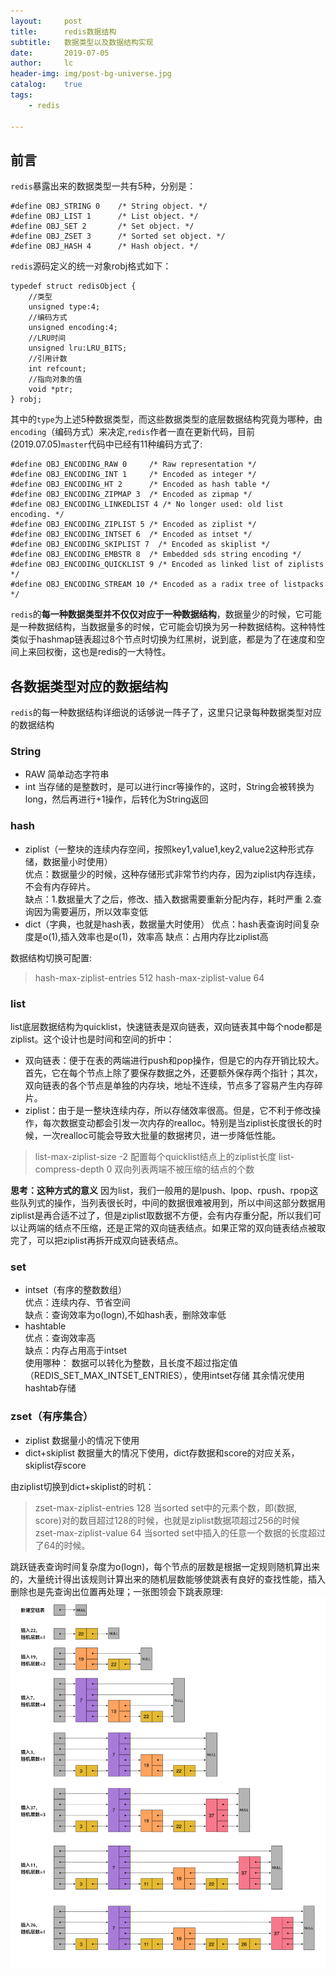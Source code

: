 ```yaml
---
layout:     post
title:      redis数据结构
subtitle:   数据类型以及数据结构实现
date:       2019-07-05
author:     lc
header-img: img/post-bg-universe.jpg
catalog:    true
tags:
    - redis

---
```


## 前言
`redis`暴露出来的数据类型一共有5种，分别是：
``` 
#define OBJ_STRING 0    /* String object. */  
#define OBJ_LIST 1      /* List object. */
#define OBJ_SET 2       /* Set object. */
#define OBJ_ZSET 3      /* Sorted set object. */
#define OBJ_HASH 4      /* Hash object. */
```
`redis`源码定义的统一对象robj格式如下：

``` 
typedef struct redisObject {
    //类型
    unsigned type:4;
    //编码方式
    unsigned encoding:4;
    //LRU时间
    unsigned lru:LRU_BITS;
    //引用计数
    int refcount;
    //指向对象的值
    void *ptr;
} robj;
```
其中的`type`为上述5种数据类型，而这些数据类型的底层数据结构究竟为哪种，由`encoding`（编码方式）来决定,`redis`作者一直在更新代码，目前(2019.07.05)`master`代码中已经有11种编码方式了:
``` 
#define OBJ_ENCODING_RAW 0     /* Raw representation */
#define OBJ_ENCODING_INT 1     /* Encoded as integer */
#define OBJ_ENCODING_HT 2      /* Encoded as hash table */
#define OBJ_ENCODING_ZIPMAP 3  /* Encoded as zipmap */
#define OBJ_ENCODING_LINKEDLIST 4 /* No longer used: old list encoding. */
#define OBJ_ENCODING_ZIPLIST 5 /* Encoded as ziplist */
#define OBJ_ENCODING_INTSET 6  /* Encoded as intset */
#define OBJ_ENCODING_SKIPLIST 7  /* Encoded as skiplist */
#define OBJ_ENCODING_EMBSTR 8  /* Embedded sds string encoding */
#define OBJ_ENCODING_QUICKLIST 9 /* Encoded as linked list of ziplists */
#define OBJ_ENCODING_STREAM 10 /* Encoded as a radix tree of listpacks */
```
`redis`的**每一种数据类型并不仅仅对应于一种数据结构**，数据量少的时候，它可能是一种数据结构，当数据量多的时候，它可能会切换为另一种数据结构。这种特性类似于hashmap链表超过8个节点时切换为红黑树，说到底，都是为了在速度和空间上来回权衡，这也是redis的一大特性。

## 各数据类型对应的数据结构
`redis`的每一种数据结构详细说的话够说一阵子了，这里只记录每种数据类型对应的数据结构
### String
- RAW 简单动态字符串
- int 当存储的是整数时，是可以进行incr等操作的，这时，String会被转换为long，然后再进行+1操作，后转化为String返回

### hash
- ziplist（一整块的连续内存空间，按照key1,value1,key2,value2这种形式存储，数据量小时使用）  
    优点：数据量少的时候，这种存储形式非常节约内存，因为ziplist内存连续，不会有内存碎片。  
    缺点：1.数据量大了之后，修改、插入数据需要重新分配内存，耗时严重
        2.查询因为需要遍历，所以效率变低
- dict（字典，也就是hash表，数据量大时使用）
    优点：hash表查询时间复杂度是o(1),插入效率也是o(1)，效率高
    缺点：占用内存比ziplist高
    
 数据结构切换可配置:
 > hash-max-ziplist-entries 512
hash-max-ziplist-value 64

### list
list底层数据结构为quicklist，快速链表是双向链表，双向链表其中每个node都是ziplist。这个设计也是时间和空间的折中：
- 双向链表：便于在表的两端进行push和pop操作，但是它的内存开销比较大。首先，它在每个节点上除了要保存数据之外，还要额外保存两个指针；其次，双向链表的各个节点是单独的内存块，地址不连续，节点多了容易产生内存碎片。
- ziplist：由于是一整块连续内存，所以存储效率很高。但是，它不利于修改操作，每次数据变动都会引发一次内存的realloc。特别是当ziplist长度很长的时候，一次realloc可能会导致大批量的数据拷贝，进一步降低性能。
> list-max-ziplist-size -2  配置每个quicklist结点上的ziplist长度
> list-compress-depth 0 双向列表两端不被压缩的结点的个数

**思考：这种方式的意义**
因为list，我们一般用的是lpush、lpop、rpush、rpop这些队列式的操作，当列表很长时，中间的数据很难被用到，所以中间这部分数据用ziplist是再合适不过了，但是ziplist取数据不方便，会有内存重分配，所以我们可以让两端的结点不压缩，还是正常的双向链表结点。如果正常的双向链表结点被取完了，可以把ziplist再拆开成双向链表结点。

### set
- intset（有序的整数数组）  
    优点：连续内存、节省空间  
    缺点：查询效率为o(logn),不如hash表，删除效率低
- hashtable  
    优点：查询效率高  
    缺点：内存占用高于intset  
使用哪种：
    数据可以转化为整数，且长度不超过指定值（REDIS_SET_MAX_INTSET_ENTRIES），使用intset存储
    其余情况使用hashtab存储
    
### zset（有序集合）
- ziplist 数据量小的情况下使用
- dict+skiplist 数据量大的情况下使用，dict存数据和score的对应关系，skiplist存score

由ziplist切换到dict+skiplist的时机：
> zset-max-ziplist-entries 128 
当sorted set中的元素个数，即(数据, score)对的数目超过128的时候，也就是ziplist数据项超过256的时候  
zset-max-ziplist-value 64
当sorted set中插入的任意一个数据的长度超过了64的时候。

跳跃链表查询时间复杂度为o(logn)，每个节点的层数是根据一定规则随机算出来的，大量统计得出该规则计算出来的随机层数能够使跳表有良好的查找性能，插入删除也是先查询出位置再处理；一张图领会下跳表原理:
![](https://github.com/skyWalkerLong/skywalkerlong.github.io/blob/master/img/2019070501.png?raw=true)


